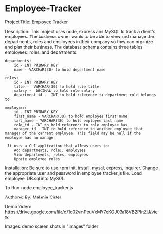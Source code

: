 # Employee-Tracker

Project Title: Employee Tracker

Description: This project uses node, express and MySQL to track a client's employees. The business owner wants to be able to view and manage the departments, roles and employees in their company so they can organize and plan their business. The database schema contains three tables: employees, roles, and departments.

    departments:
        id - INT PRIMARY KEY
        name - VARCHAR(30) to hold department name

    roles:
        id - INT PRIMARY KEY
        title -  VARCHAR(30) to hold role title
        salary -  DECIMAL to hold role salary
        department_id -  INT to hold reference to department role belongs to

    employees:
        id - INT PRIMARY KEY
        first_name - VARCHAR(30) to hold employee first name
        last_name - VARCHAR(30) to hold employee last name
        role_id - INT to hold reference to role employee has
        manager_id - INT to hold reference to another employee that manager of the current employee. This field may be null if the employee has no manager

     It uses a CLI application that allows users to:
        Add departments, roles, employees
        View departments, roles, employees
        Update employee roles

Installation: Be sure to use npm init, install, mysql, express, inquirer. Change the appropriate user and password in employee_tracker.js file. Load employee_DB.sql into MySQL. 

To Run: node employee_tracker.js 

Authored By: Melanie Cisler

Demo Video: https://drive.google.com/file/d/1o02vmPeuVxMV7eKOJ03a18VB2PIrtZiJ/view  

Images: demo screen shots in "images" folder
